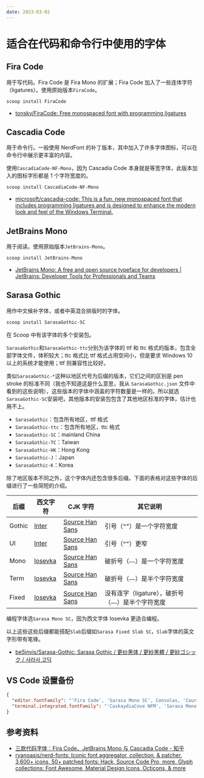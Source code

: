 ```yaml
---
date: 2023-03-02
---
```


# 适合在代码和命令行中使用的字体

## Fira Code

用于写代码。Fira Code 是 Fira Mono 的扩展；Fira Code 加入了一些连体字符（ligatures）。使用原始版本`FiraCode`。

```powershell
scoop install FiraCode
```

- [tonsky/FiraCode: Free monospaced font with programming ligatures](https://github.com/tonsky/FiraCode)

## Cascadia Code

用于命令行。一般使用 NerdFont 的补丁版本，其中加入了许多字体图标，可以在命令行中展示更丰富的内容。

使用`CascadiaCode-NF-Mono`，因为 Cascadia Code 本身就是等宽字体，此版本加入的图标字形都是 1 个字符宽度的。

```powershell
scoop install CascadiaCode-NF-Mono
```

- [microsoft/cascadia-code: This is a fun, new monospaced font that includes programming ligatures and is designed to enhance the modern look and feel of the Windows Terminal.](https://github.com/microsoft/cascadia-code)

## JetBrains Mono

用于阅读。使用原始版本`JetBrains-Mono`。

```powershell
scoop install JetBrains-Mono
```

- [JetBrains Mono: A free and open source typeface for developers | JetBrains: Developer Tools for Professionals and Teams](https://www.jetbrains.com/lp/mono/)

## Sarasa Gothic

用作中文候补字体，或者中英混合排版时的字体。

```powershell
scoop install SarasaGothic-SC
```

在 Scoop 中有该字体的多个安装包。

`SarasaGothic`和`SarasaGothic-ttc`分别为该字体的 ttf 和 ttc 格式的版本，包含全部字体文件，体积较大；ttc 格式比 ttf 格式占用空间小，但是要求 Windows 10 以上的系统才能使用；ttf 则兼容性比较好。

类似`SarasaGothic-*`这种以地区代号为后缀的版本，它们之间的区别是 pen stroke 的标准不同（我也不知道这是什么意思，我从 `SarasaGothic.json` 文件中看到的这些说明），这些版本的字体中涵盖的字符数量是一样的。所以就选`SarasaGothic-SC`安装吧，其他版本的安装包包含了其他地区标准的字体，估计也用不上。

- `SarasaGothic`：包含所有地区，ttf 格式
- `SarasaGothic-ttc`：包含所有地区，ttc 格式
- `SarasaGothic-SC`：mainland China
- `SarasaGothic-TC`：Taiwan
- `SarasaGothic-HK`：Hong Kong
- `SarasaGothic-J`：Japan
- `SarasaGothic-K`：Korea

除了地区版本不同之外，这个字体内还包含很多后缀。下面的表格对这些字体的后缀进行了一些简短的介绍。

| 后缀     | 西文字符                                           | CJK 字符                                                                                     | 其它说明                            |
| ------ | ---------------------------------------------- | ------------------------------------------------------------------------------------------ | ------------------------------- |
| Gothic | [Inter](https://github.com/rsms/inter)         | [Source Han Sans](https://github.com/adobe-fonts/source-han-sans/blob/master/README-CN.md) | 引号（`“”`）是一个字符宽度                 |
| UI     | [Inter](https://github.com/rsms/inter)         | [Source Han Sans](https://github.com/adobe-fonts/source-han-sans/blob/master/README-CN.md) | 引号（`“”`）更窄                      |
| Mono   | [Iosevka](https://github.com/be5invis/Iosevka) | [Source Han Sans](https://github.com/adobe-fonts/source-han-sans/blob/master/README-CN.md) | 破折号（`——`）是一个字符宽度                |
| Term   | [Iosevka](https://github.com/be5invis/Iosevka) | [Source Han Sans](https://github.com/adobe-fonts/source-han-sans/blob/master/README-CN.md) | 破折号（`——`）是半个字符宽度                |
| Fixed  | [Iosevka](https://github.com/be5invis/Iosevka) | [Source Han Sans](https://github.com/adobe-fonts/source-han-sans/blob/master/README-CN.md) | 没有连字（ligature），破折号（`——`）是半个字符宽度 |

编程字体选`Sarasa Mono SC`，因为西文字体 Iosevka 更适合编程。

以上这些这些后缀都能搭配`Slab`后缀如`Sarasa Fixed Slab SC`，`Slab`字体的英文字形带有笔锋。

- [be5invis/Sarasa-Gothic: Sarasa Gothic / 更纱黑体 / 更紗黑體 / 更紗ゴシック / 사라사 고딕](https://github.com/be5invis/Sarasa-Gothic)

## VS Code 设置备份

```json
{
  "editor.fontFamily": "'Fira Code', 'Sarasa Mono SC', Consolas, 'Courier New', monospace",
  "terminal.integrated.fontFamily": "'CaskaydiaCove NFM', 'Sarasa Mono SC', Consolas, 'Courier New', monospace"
}
```

## 参考资料

- [三款代码字体：Fira Code、JetBrains Mono 与 Cascadia Code - 知乎](https://zhuanlan.zhihu.com/p/116230037)
- [ryanoasis/nerd-fonts: Iconic font aggregator, collection, & patcher. 3,600+ icons, 50+ patched fonts: Hack, Source Code Pro, more. Glyph collections: Font Awesome, Material Design Icons, Octicons, & more](https://github.com/ryanoasis/nerd-fonts)
